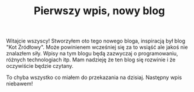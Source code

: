 ﻿---
layout: post
title: "Pierwszy wpis, nowy blog"
categories: offtop
comments: true
---

Witajcie wszyscy! Stworzyłem oto tego nowego bloga, inspiracją był blog "Kot Źródłowy". Może powinienem wcześniej się za to wsiąść ale jakoś nie znalazłem siły.
Wpisy na tym blogu będą zazwyczaj o programowaniu, różnych technologiach itp. Mam nadzieję że ten blog się rozwinie i że oczywiście będzie czytany. 

To chyba wszystko co miałem do przekazania na dzisiaj. Następny wpis niebawem! 